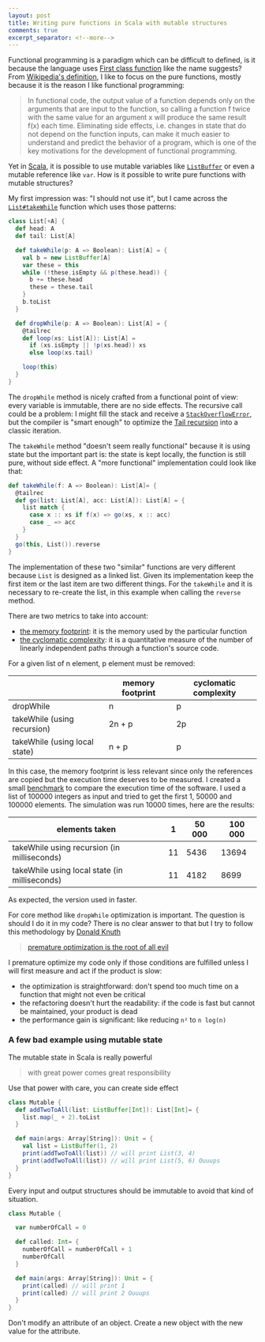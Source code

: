 ```yaml
---
layout: post
title: Writing pure functions in Scala with mutable structures
comments: true
excerpt_separator: <!--more-->
---
```


Functional programming is a paradigm which can be difficult to defined, is it because the language uses [First class function](https://en.wikipedia.org/wiki/First-class_function) like the name suggests? From [Wikipedia's definition](https://en.wikipedia.org/wiki/Functional_programming), I like to focus on the pure functions, mostly because it is the reason I like functional programming:

> In functional code, the output value of a function depends only on the arguments that are input to the function, so calling a function f twice with the same value for an argument x will produce the same result f(x) each time. Eliminating side effects, i.e. changes in state that do not depend on the function inputs, can make it much easier to understand and predict the behavior of a program, which is one of the key motivations for the development of functional programming.

Yet in [Scala], it is possible to use mutable variables like [`ListBuffer`](http://www.scala-lang.org/api/2.12.0/scala/collection/mutable/ListBuffer.html) or even a mutable reference like `var`. How is it possible to write pure functions with mutable structures?

<!--more-->

My first impression was: "I should not use it", but I came across the [`List#takeWhile`](https://github.com/scala/scala/blob/419a6394045a0615cb996152b04c92d25f9fb700/src/library/scala/collection/immutable/List.scala#L356-L364) function which uses those patterns:

```scala
class List[+A] {
  def head: A
  def tail: List[A]

  def takeWhile(p: A => Boolean): List[A] = {
    val b = new ListBuffer[A]
    var these = this
    while (!these.isEmpty && p(these.head)) {
      b += these.head
      these = these.tail
    }
    b.toList
  }

  def dropWhile(p: A => Boolean): List[A] = {
    @tailrec
    def loop(xs: List[A]): List[A] =
      if (xs.isEmpty || !p(xs.head)) xs
      else loop(xs.tail)

    loop(this)
  }
}
```


The `dropWhile` method is nicely crafted from a functional point of view: every variable is immutable, there are no side effects.
The recursive call could be a problem: I might fill the stack and receive a [`StackOverflowError`](https://docs.oracle.com/javase/8/docs/api/java/lang/StackOverflowError.html), but the compiler is "smart enough" to optimize the [Tail recursion](https://en.wikipedia.org/wiki/Tail_call) into a classic iteration.

The `takeWhile` method "doesn't seem really functional" because it is using state but the important part is: the state is kept locally, the function is still pure, without side effect. A "more functional" implementation could look like that:

```scala
def takeWhile(f: A => Boolean): List[A]= {
  @tailrec
  def go(list: List[A], acc: List[A]): List[A] = {
    list match {
      case x :: xs if f(x) => go(xs, x :: acc)
      case _ => acc
    }
  }
  go(this, List()).reverse
}
```

The implementation of these two "similar" functions are very different because `List` is designed as a linked list. Given its implementation keep the first item or the last item are two different things. For the `takeWhile` and it is necessary to re-create the list, in this example when calling the `reverse` method.

There are two metrics to take into account:

* [the memory footprint](https://en.wikipedia.org/wiki/Memory_footprint): it is the memory used by the particular function
* [the cyclomatic complexity](https://en.wikipedia.org/wiki/Cyclomatic_complexity): it is a quantitative measure of the number of linearly independent paths through a function's source code.

For a given list of n element, p element must be removed:

|                                    | memory footprint | cyclomatic complexity |
|------------------------------------|------------------|-----------------------|
| dropWhile                          | n                | p                     |
| takeWhile (using recursion)        | 2n + p           | 2p                    |
| takeWhile (using local state)      | n + p            | p                     |

In this case, the memory footprint is less relevant since only the references are copied but the execution time deserves to be measured.
I created a small [benchmark](https://gist.github.com/ThibautGery/4783181e00360832c27bcca46c274980) to compare the execution time of the software. I used a list of 100000 integers as input and tried to get the first 1, 50000 and 100000 elements. The simulation was run 10000 times, here are the results:


| elements taken                                     | 1      | 50 000   | 100 000   |
|----------------------------------------------------|--------|----------|-----------|
| takeWhile using recursion (in milliseconds)        | 11     | 5436     | 13694     |
| takeWhile using local state (in milliseconds)      | 11     | 4182     | 8699      |

As expected, the version used in faster.

For core method like `dropWhile` optimization is important. The question is should I do it in my code? There is no clear answer to that but I try to follow this methodology by [Donald Knuth](https://en.wikipedia.org/wiki/Donald_Knuth)

> [premature optimization is the root of all evil](http://wiki.c2.com/?PrematureOptimization)

I premature optimize my code only if those conditions are fulfilled unless I will first measure and act if the product is slow:

* the optimization is straightforward: don't spend too much time on a function that might not even be critical
* the refactoring doesn't hurt the readability: if the code is fast but cannot be maintained, your product is dead
* the performance gain is significant: like reducing `n²` to `n log(n)`

### A few bad example using mutable state

The mutable state in Scala is really powerful

> with great power comes great responsibility

Use that power with care, you can create side effect

```scala
class Mutable {
  def addTwoToAll(list: ListBuffer[Int]): List[Int]= {
    list.map(_ + 2).toList
  }

  def main(args: Array[String]): Unit = {
    val list = ListBuffer(1, 2)
    print(addTwoToAll(list)) // will print List(3, 4)
    print(addTwoToAll(list)) // will print List(5, 6) Ouuups
  }
}
```

Every input and output structures should be immutable to avoid that kind of situation.

```scala
class Mutable {

  var numberOfCall = 0

  def called: Int= {
    numberOfCall = numberOfCall + 1
    numberOfCall
  }

  def main(args: Array[String]): Unit = {
    print(called) // will print 1
    print(called) // will print 2 Ouuups
  }
}
```

Don't modify an attribute of an object. Create a new object with the new value for the attribute.



[Scala]: http://www.scala-lang.org/
